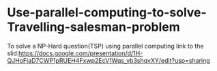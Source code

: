 # Use-parallel-computing-to-solve-Travelling-salesman-problem
To solve a NP-Hard question(TSP) using parallel computing
link to the slid:https://docs.google.com/presentation/d/1H-QJHoFjaD7CWP1pRUEH4Fxwp2EcV1Wqs_vb3shqvXY/edit?usp=sharing
